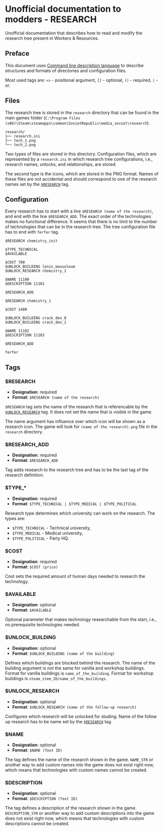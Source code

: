 # Unofficial documentation to modders - RESEARCH

Unofficial documentation that describes how to read and modify the
research tree present in Workers & Resources.

## Preface

This document uses [Command line description language][1] to describe
structures and formats of directories and configuration files.

Most used tags are:
`<>` - positional argument,
`[]` - optional,
`()` - required,
 `|` - or.

## Files

The research tree is stored in the `research` directory that can be found
in the main games folder (`C:\Program Files (x86)\Steam\steamapps\common\SovietRepublic\media_soviet\research`).

```
research/
├── research.ini
├── tech_1.png
└── tech_2.png
```

Two types of files are stored in this directory. Configuration files, which
are represented by a `research.ini` in which research tree configurations,
i.e., research names, unlocks, and relationships, are stored.

The second type is the icons, which are stored in the PNG format. Names
of these files are not accidental and should correspond to one of the
research names set by the [`$RESEARCH`][1] tag.


## Configuration

Every research has to start with a line `$RESEARCH (name of the research)`,
and end with the line `$RESEARCH_ADD`. The exact order of the technologies
makes no functional difference. It seems that there is no limit to the number
of technologies that can be in the research tree. The tree configuration file
has to end with `ferfer` tag.

```
$RESEARCH chemistry_init

$TYPE_TECHNICAL
$AVAILABLE

$COST 700
$UNLOCK_BUILDING lenin_mausoleum
$UNLOCK_RESEARCH chemistry_1

$NAME 11100
$DESCRIPTION 11101

$RESEARCH_ADD

$RESEARCH chemistry_1

$COST 1400

$UNLOCK_BUILDING crack_den_0
$UNLOCK_BUILDING crack_den_1

$NAME 11102
$DESCRIPTION 11103

$RESEARCH_ADD

ferfer
```

## Tags

### $RESEARCH

- **Designation**:  required
- **Format**: `$RESEARCH (name of the research)`

`$RESEARCH` tag sets the name of the research that is referencable by
the [`$UNLOCK_RESEARCH`][2] tag. It does not set the name that is
visible in the game.

The name argument has influence over which icon will be shown as
a research icon. The game will look for `(name of the research).png` file in
the `research` directory.

### $RESEARCH_ADD

- **Designation**:  required
- **Format**: `$RESEARCH_ADD`

Tag adds research to the research tree and has to be the last tag of the
research definition.

### $TYPE_*

- **Designation**:  required
- **Format**: `$TYPE_TECHNICAL | $TYPE_MEDICAL | $TYPE_POLITICAL`

Research type determines which university can work on the research. The
types are:

- `$TYPE_TECHNICAL` - Technical university,
- `$TYPE_MEDICAL` - Medical university,
- `$TYPE_POLITICAL` - Party HQ.

### $COST

- **Designation**:  required
- **Format**: `$COST (price)`

Cost sets the required amount of human days needed to research the
technology.

### $AVAILABLE

- **Designation**:  optional
- **Format**: `$AVAILABLE`

Optional parameter that makes technology researchable from the start,
i.e., no prerequisite technologies needed.

### $UNLOCK_BUILDING

- **Designation**:  optional
- **Format**: `$UNLOCK_BUILDING (name of the building)`

Defines which buildings are blocked behind the research. The name of
the building argument is not the same for vanilla and workshop buildings.
Format for vanilla buildings is `name_of_the_building`. Format for
workshop buildings is `steam_item_ID/name_of_the_buildings`.

### $UNLOCK_RESEARCH

- **Designation**:  optional
- **Format**: `$UNLOCK_RESEARCH (name of the follow-up research)`

Configures which research will be unlocked for studing. Name of the follow up
research has to be name set by the [`$RESEARCH`][1] tag.

### $NAME

- **Designation**:  optional
- **Format**: `$NAME (Text ID)`

The tag defines the name of the research shown in the game.
`NAME_STR` or another way to add custom names into the game does
not exist right now, which means that technologies with custom names
cannot be created.

### $DESCRIPTION

- **Designation**:  optional
- **Format**: `$DESCRIPTION (Text ID)`

The tag defines a description of the research shown in the game.
`DESCRIPTION_STR` or another way to add custom descriptions into the game does
not exist right now, which means that technologies with custom descriptions
cannot be created.

[1]: #$RESEARCH
[2]: #$UNLOCK_RESEARCH
